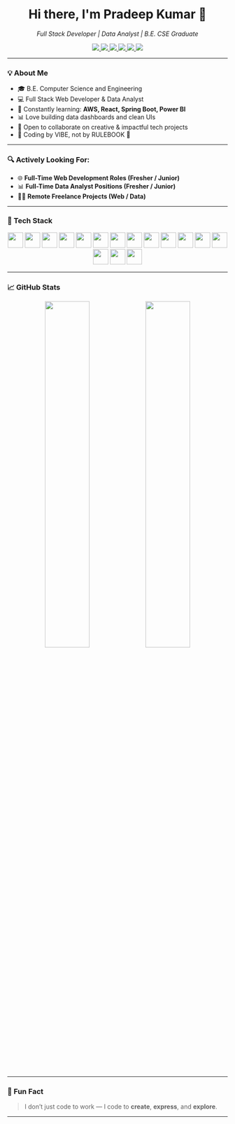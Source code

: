 <h1 align="center">
  Hi there, I'm  
  <strong> Pradeep Kumar 👋</strong>
</h1>

<p align="center"><em>Full Stack Developer | Data Analyst | B.E. CSE Graduate</em></p>

<p align="center">
  <a href="https://www.linkedin.com/in/pradeep6703">
    <img src="https://img.shields.io/badge/LinkedIn-0A66C2?style=for-the-badge&logo=linkedin&logoColor=white" />
  </a>
  <a href="https://portfoliopk07.netlify.app/">
    <img src="https://img.shields.io/badge/Portfolio-4B0082?style=for-the-badge&logo=vercel&logoColor=white" />
  </a>
  <a href="mailto:pradeepms950@gmail.com">
    <img src="https://img.shields.io/badge/Gmail-D14836?style=for-the-badge&logo=gmail&logoColor=white" />
  </a>
  <a href="tel:+919150437478">
    <img src="https://img.shields.io/badge/Call-9150437478-25D366?style=for-the-badge&logo=whatsapp&logoColor=white" />
  </a>
  <a href="https://www.instagram.com/_p._r_a_d_e_e_.p_/">
    <img src="https://img.shields.io/badge/Instagram-E4405F?style=for-the-badge&logo=instagram&logoColor=white" />
  </a>
  <a href="https://github.com/pradeep6703/pradeep6703/blob/main/PradeepKumarResume.pdf" target="_blank">
    <img src="https://img.shields.io/badge/Resume-Download-blueviolet?style=for-the-badge&logo=adobeacrobatreader&logoColor=white" />
  </a>
</p>

---

### 💡 About Me

- 🎓 B.E. Computer Science and Engineering  
- 💻 Full Stack Web Developer & Data Analyst  
- 🌱 Constantly learning: **AWS, React, Spring Boot, Power BI**  
- 📊 Love building data dashboards and clean UIs  
- 🤝 Open to collaborate on creative & impactful tech projects  
- 🧠 Coding by VIBE, not by RULEBOOK 💫

---

### 🔍 Actively Looking For:

- 🌐 **Full-Time Web Development Roles (Fresher / Junior)**  
- 📊 **Full-Time Data Analyst Positions (Fresher / Junior)**  
- 🧑‍💻 **Remote Freelance Projects (Web / Data)**

---

### 🚀 Tech Stack

<p align="center">
  <img src="https://img.shields.io/badge/Java-ED8B00?style=for-the-badge&logo=openjdk&logoColor=white" height="35"/>
  <img src="https://img.shields.io/badge/Python-3776AB?style=for-the-badge&logo=python&logoColor=white" height="35"/>
  <img src="https://img.shields.io/badge/HTML5-E34F26?style=for-the-badge&logo=html5&logoColor=white" height="35"/>
  <img src="https://img.shields.io/badge/CSS3-1572B6?style=for-the-badge&logo=css3&logoColor=white" height="35"/>
  <img src="https://img.shields.io/badge/JavaScript-F7DF1E?style=for-the-badge&logo=javascript&logoColor=black" height="35"/>
  <img src="https://img.shields.io/badge/React-61DAFB?style=for-the-badge&logo=react&logoColor=black" height="35"/>
  <img src="https://img.shields.io/badge/Spring_Boot-6DB33F?style=for-the-badge&logo=spring-boot&logoColor=white" height="35"/>
  <img src="https://img.shields.io/badge/MySQL-00758F?style=for-the-badge&logo=mysql&logoColor=white" height="35"/>
  <img src="https://img.shields.io/badge/MongoDB-47A248?style=for-the-badge&logo=mongodb&logoColor=white" height="35"/>
  <img src="https://img.shields.io/badge/Excel-217346?style=for-the-badge&logo=microsoft-excel&logoColor=white" height="35"/>
  <img src="https://img.shields.io/badge/Power_BI-F2C811?style=for-the-badge&logo=powerbi&logoColor=black" height="35"/>
  <img src="https://img.shields.io/badge/Figma-F24E1E?style=for-the-badge&logo=figma&logoColor=white" height="35"/>
  <img src="https://img.shields.io/badge/Canva-00C4CC?style=for-the-badge&logo=canva&logoColor=white" height="35"/>
  <img src="https://img.shields.io/badge/Netlify-00C7B7?style=for-the-badge&logo=netlify&logoColor=white" height="35"/>
  <img src="https://img.shields.io/badge/AWS-FF9900?style=for-the-badge&logo=amazonaws&logoColor=white" height="35"/>
  <img src="https://img.shields.io/badge/GitHub-181717?style=for-the-badge&logo=github&logoColor=white" height="35"/>
</p>

---

### 📈 GitHub Stats

<p align="center">
  <img src="https://github-readme-stats.vercel.app/api?username=pradeep6703&show_icons=true&theme=radical" width="45%" />
  <img src="https://github-readme-streak-stats.herokuapp.com/?user=pradeep6703&theme=radical" width="45%" />
</p>

---

### 🎨 Fun Fact

> I don’t just code to work — I code to **create**, **express**, and **explore**.

---
